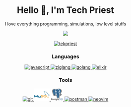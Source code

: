 <h1 align="center">Hello 👋, I'm Tech Priest</h1>
<p align="center">I love everything programming, simulations, low level stuffs</p>

<!-- <p align="center"> -->
<!--     <a href="https://tpriest.dev/"><img src="https://github.com/en1tan/en1tan/raw/main/me.svg?sanitize=true" alt="Me" height="70" /></a> -->
<!--     <a href="https://dev.to/x1k"><img src='https://github.com/en1tan/en1tan/raw/main/blog.svg?sanitize=true' alt="Blog" title="Blog" height='70'/></a> -->
<!--   <a href="https://github.com/en1tan"><img src='https://github.com/en1tan/en1tan/raw/main/projects.svg?sanitize=true' alt="Projects" title="Projects" height='70'/></a> -->
<!--   <a href="https://twitter.com/strae_dev"><img src='https://github.com/en1tan/en1tan/raw/main/tweets.svg?sanitize=true' alt="Tweets" title="Tweets" height='70'/></a> -->
<!--    <a href="https://instagram.com/strae_dev"><img src='https://github.com/en1tan/en1tan/raw/main/photos.svg?sanitize=true' alt="Photos" title="Photos" height='70'/></a> -->
<!--   <a href="https://github.com/sponsors/en1tan"><img src='https://github.com/en1tan/en1tan/raw/main/sponsor.svg?sanitize=true' alt="Sponsor" title="Sponsor" height='70'/></a> -->
<!-- </p> -->

<!--<p align="center">
<img src="https://komarev.com/ghpvc/?username=tekpriest&label=Profile%20views&color=0e75b6&style=flat" alt="tekpriest" />
</p>-->

<p align="center">
<a href="https://github.com/ryo-ma/github-profile-trophy">
<img src="https://github-profile-trophy.vercel.app/?username=tekpriest&row=2&column=3" />
</a>
</p>

<p align="center"> <a href="https://twitter.com/tpryst" target="blank"><img src="https://img.shields.io/twitter/follow/tpryst?logo=twitter&style=for-the-badge" alt="tekpriest" /></a> </p>

<h3 align="center">Languages</h3>
<p align="center">
<a href="https://nodejs.org" target="_blank" rel="noreferrer"> <img src="https://upload.wikimedia.org/wikipedia/commons/9/99/Unofficial_JavaScript_logo_2.svg" alt="javascript" width="30" height="40"/> </a>
<a href="https://ziglang.org" target="_blank" rel="noreferrer"> <img src="https://www.svgrepo.com/show/374210/zig.svg" alt="ziglang" width="60" height="40"/> </a>
<a href="https://go.dev/" target="_blank" rel="noreferrer"> <img src="https://go.dev/images/go-logo-white.svg" alt="golang" width="40" height="40"/> </a>
<a href="https://elixir-lang.org/" target="_blank" rel="noreferrer"> <img src="https://avatars.githubusercontent.com/u/1481354?s=48&v=4" alt="elixir" width="40" height="40" /> </a>
</p>
<h3 align="center">Tools</h3>
<p align="center">
<a href="https://git-scm.com/" target="_blank" rel="noreferrer"> <img src="https://www.vectorlogo.zone/logos/git-scm/git-scm-icon.svg" alt="git" width="40" height="40"/> </a>
<a href="https://www.mysql.com/" target="_blank" rel="noreferrer"> <img src="https://raw.githubusercontent.com/devicons/devicon/master/icons/mysql/mysql-original-wordmark.svg" alt="mysql" width="50" height="40"/> </a>
<a href="https://www.postgresql.org" target="_blank" rel="noreferrer"> <img src="https://raw.githubusercontent.com/devicons/devicon/master/icons/postgresql/postgresql-original-wordmark.svg" alt="postgresql" width="40" height="40"/> </a>
<a href="https://postman.com" target="_blank" rel="noreferrer"> <img src="https://www.vectorlogo.zone/logos/getpostman/getpostman-icon.svg" alt="postman" width="40" height="40"/> </a>
<a href="https://neovim.io/" target="_blank" rel="noreferrer"> <img src="https://upload.wikimedia.org/wikipedia/commons/thumb/3/3a/Neovim-mark.svg/738px-Neovim-mark.svg.png?20150131093814" width="40" height="40" alt="neovim"/>
</a>

</p>

<!--<p align="center"><img align="center" src="https://github-readme-stats.vercel.app/api/top-langs?username=tekpriest&show_icons=true&locale=en&layout=compact" alt="tekpriest" /></p>-->

<!--<p align="center"><img align="center" src="https://github-readme-stats.vercel.app/api?username=tekpriest&show_icons=true&locale=en" alt="tekpriest" /></p>-->
